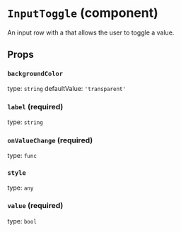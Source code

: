 `InputToggle` (component)
=========================

An input row with a <Switch /> that allows
the user to toggle a value.

Props
-----

### `backgroundColor`

type: `string`
defaultValue: `'transparent'`


### `label` (required)

type: `string`


### `onValueChange` (required)

type: `func`


### `style`

type: `any`


### `value` (required)

type: `bool`

